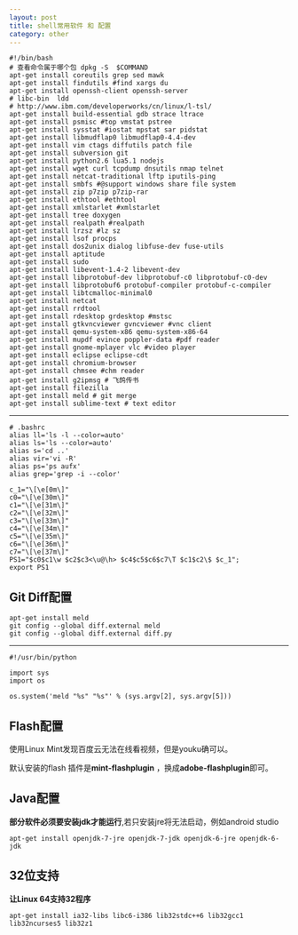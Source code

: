 ```yaml
---
layout: post
title: shell常用软件 和 配置
category: other
---
```

	
	#!/bin/bash
	# 查看命令属于哪个包 dpkg -S  $COMMAND
	apt-get install coreutils grep sed mawk
	apt-get install findutils #find xargs du
	apt-get install openssh-client openssh-server
	# libc-bin  ldd
	# http://www.ibm.com/developerworks/cn/linux/l-tsl/
	apt-get install build-essential gdb strace ltrace 
	apt-get install psmisc #top vmstat pstree
	apt-get install sysstat #iostat mpstat sar pidstat
	apt-get install libmudflap0 libmudflap0-4.4-dev
	apt-get install vim ctags diffutils patch file
	apt-get install subversion git
	apt-get install python2.6 lua5.1 nodejs
	apt-get install wget curl tcpdump dnsutils nmap telnet
	apt-get install netcat-traditional lftp iputils-ping
	apt-get install smbfs #@support windows share file system
	apt-get install zip p7zip p7zip-rar
	apt-get install ethtool #ethtool
	apt-get install xmlstarlet #xmlstarlet
	apt-get install tree doxygen
	apt-get install realpath #realpath
	apt-get install lrzsz #lz sz
	apt-get install lsof procps
	apt-get install dos2unix dialog libfuse-dev fuse-utils
	apt-get install aptitude
	apt-get install sudo
	apt-get install libevent-1.4-2 libevent-dev
	apt-get install libprotobuf-dev libprotobuf-c0 libprotobuf-c0-dev 
	apt-get install libprotobuf6 protobuf-compiler protobuf-c-compiler
	apt-get install libtcmalloc-minimal0
	apt-get install netcat
	apt-get install rrdtool
	apt-get install rdesktop grdesktop #mstsc
	apt-get install gtkvncviewer gvncviewer #vnc client
	apt-get install qemu-system-x86 qemu-system-x86-64
	apt-get install mupdf evince poppler-data #pdf reader
	apt-get install gnome-mplayer vlc #video player
	apt-get install eclipse eclipse-cdt
	apt-get install chromium-browser
	apt-get install chmsee #chm reader
	apt-get install g2ipmsg # 飞鸽传书
	apt-get install filezilla
	apt-get install meld # git merge
	apt-get install sublime-text # text editor
	
---
	
	# .bashrc
	alias ll='ls -l --color=auto'
	alias ls='ls --color=auto'
	alias s='cd ..'
	alias vir='vi -R'
	alias ps='ps aufx'
	alias grep='grep -i --color'

	c_1="\[\e[0m\]"
	c0="\[\e[30m\]"
	c1="\[\e[31m\]"
	c2="\[\e[32m\]"
	c3="\[\e[33m\]"
	c4="\[\e[34m\]"
	c5="\[\e[35m\]"
	c6="\[\e[36m\]"
	c7="\[\e[37m\]"
	PS1="$c0$c1\w $c2$c3<\u@\h> $c4$c5$c6$c7\T $c1$c2\$ $c_1";
	export PS1

## Git Diff配置

	apt-get install meld
	git config --global diff.external meld
	git config --global diff.external diff.py

---

	#!/usr/bin/python

	import sys
	import os

	os.system('meld "%s" "%s"' % (sys.argv[2], sys.argv[5]))

## Flash配置

使用Linux Mint发现百度云无法在线看视频，但是youku确可以。

默认安装的flash 插件是**mint-flashplugin** ，换成**adobe-flashplugin**即可。


## Java配置

**部分软件必须要安装jdk才能运行**,若只安装jre将无法启动，例如android studio

	apt-get install openjdk-7-jre openjdk-7-jdk openjdk-6-jre openjdk-6-jdk

## 32位支持

**让Linux 64支持32程序**

	apt-get install ia32-libs libc6-i386 lib32stdc++6 lib32gcc1 lib32ncurses5 lib32z1

